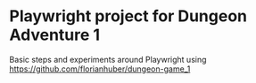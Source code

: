 # Playwright project for Dungeon Adventure 1
Basic steps and experiments around Playwright using https://github.com/florianhuber/dungeon-game_1 